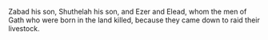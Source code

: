 Zabad his son, Shuthelah his son, and Ezer and Elead, whom the men of Gath who were born in the land killed, because they came down to raid their livestock.
